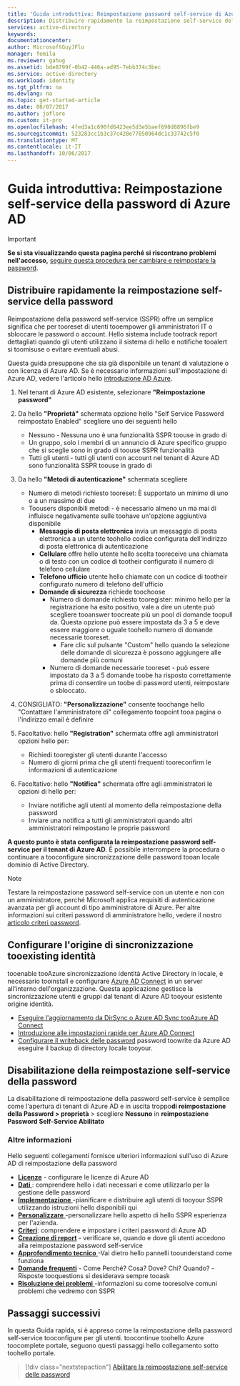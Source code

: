 ```yaml
---
title: 'Guida introduttiva: Reimpostazione password self-service di Azure AD | Microsoft Docs'
description: Distribuire rapidamente la reimpostazione self-service della password di Azure AD
services: active-directory
keywords: 
documentationcenter: 
author: MicrosoftGuyJFlo
manager: femila
ms.reviewer: gahug
ms.assetid: bde8799f-0b42-446a-ad95-7ebb374c3bec
ms.service: active-directory
ms.workload: identity
ms.tgt_pltfrm: na
ms.devlang: na
ms.topic: get-started-article
ms.date: 08/07/2017
ms.author: joflore
ms.custom: it-pro
ms.openlocfilehash: 4fed3a1c690fd6423ee5d3e5baef690d8896fbe9
ms.sourcegitcommit: 523283cc1b3c37c428e77850964dc1c33742c5f0
ms.translationtype: MT
ms.contentlocale: it-IT
ms.lasthandoff: 10/06/2017
---
```

# <a name="quickstart-azure-ad-self-service-password-reset"></a>Guida introduttiva: Reimpostazione self-service della password di Azure AD

> [!IMPORTANT]
> **Se si sta visualizzando questa pagina perché si riscontrano problemi nell'accesso,** [seguire questa procedura per cambiare e reimpostare la password](active-directory-passwords-update-your-own-password.md).

## <a name="rapidly-deploy-self-service-password-reset"></a>Distribuire rapidamente la reimpostazione self-service della password

Reimpostazione della password self-service (SSPR) offre un semplice significa che per tooreset di utenti tooempower gli amministratori IT o sbloccare le password o account. Hello sistema include tootrack report dettagliati quando gli utenti utilizzano il sistema di hello e notifiche tooalert si toomisuse o evitare eventuali abusi.

Questa guida presuppone che sia già disponibile un tenant di valutazione o con licenza di Azure AD. Se è necessario informazioni sull'impostazione di Azure AD, vedere l'articolo hello [introduzione AD Azure](https://azure.microsoft.com/trial/get-started-active-directory/).

1. Nel tenant di Azure AD esistente, selezionare **"Reimpostazione password"**

2. Da hello **"Proprietà"** schermata opzione hello "Self Service Password reimpostato Enabled" scegliere uno dei seguenti hello
    * Nessuno - Nessuna uno è una funzionalità SSPR toouse in grado di
    * Un gruppo, solo i membri di un annuncio di Azure specifico gruppo che si sceglie sono in grado di toouse SSPR funzionalità
    * Tutti gli utenti - tutti gli utenti con account nel tenant di Azure AD sono funzionalità SSPR toouse in grado di

3. Da hello **"Metodi di autenticazione"** schermata scegliere
    * Numero di metodi richiesto tooreset: È supportato un minimo di uno o a un massimo di due
    * Toousers disponibili metodi - è necessario almeno un ma mai di influisce negativamente sulle toohave un'opzione aggiuntiva disponibile
        * **Messaggio di posta elettronica** invia un messaggio di posta elettronica a un utente toohello codice configurata dell'indirizzo di posta elettronica di autenticazione
        * **Cellulare** offre hello utente hello scelta tooreceive una chiamata o di testo con un codice di tootheir configurato il numero di telefono cellulare
        * **Telefono ufficio** utente hello chiamate con un codice di tootheir configurato numero di telefono dell'ufficio
        * **Domande di sicurezza** richiede toochoose
            * Numero di domande richiesto tooregister: minimo hello per la registrazione ha esito positivo, vale a dire un utente può scegliere tooanswer toocreate più un pool di domande toopull da. Questa opzione può essere impostata da 3 a 5 e deve essere maggiore o uguale toohello numero di domande necessarie tooreset.
                * Fare clic sul pulsante "Custom" hello quando la selezione delle domande di sicurezza è possono aggiungere alle domande più comuni
            * Numero di domande necessarie tooreset - può essere impostato da 3 a 5 domande toobe ha risposto correttamente prima di consentire un toobe di password utenti, reimpostare o sbloccato.

4. CONSIGLIATO: **"Personalizzazione"** consente toochange hello "Contattare l'amministratore di" collegamento toopoint tooa pagina o l'indirizzo email è definire

5. Facoltativo: hello **"Registration"** schermata offre agli amministratori opzioni hello per:
    * Richiedi tooregister gli utenti durante l'accesso
    * Numero di giorni prima che gli utenti frequenti tooreconfirm le informazioni di autenticazione

6. Facoltativo: hello **"Notifica"** schermata offre agli amministratori le opzioni di hello per:
    * Inviare notifiche agli utenti al momento della reimpostazione della password
    * Inviare una notifica a tutti gli amministratori quando altri amministratori reimpostano le proprie password

**A questo punto è stata configurata la reimpostazione password self-service per il tenant di Azure AD**. È possibile interrompere la procedura o continuare a tooconfigure sincronizzazione delle password tooan locale dominio di Active Directory.

> [!NOTE]
> Testare la reimpostazione password self-service con un utente e non con un amministratore, perché Microsoft applica requisiti di autenticazione avanzata per gli account di tipo amministratore di Azure. Per altre informazioni sui criteri password di amministratore hello, vedere il nostro [articolo criteri password](active-directory-passwords-policy.md#administrator-password-policy-differences).

## <a name="configure-synchronization-tooexisting-identity-source"></a>Configurare l'origine di sincronizzazione tooexisting identità

tooenable tooAzure sincronizzazione identità Active Directory in locale, è necessario tooinstall e configurare [Azure AD Connect](./connect/active-directory-aadconnect.md) in un server all'interno dell'organizzazione. Questa applicazione gestisce la sincronizzazione utenti e gruppi dal tenant di Azure AD tooyour esistente origine identità.

* [Eseguire l'aggiornamento da DirSync o Azure AD Sync tooAzure AD Connect](./connect/active-directory-aadconnect-dirsync-deprecated.md)
* [Introduzione alle impostazioni rapide per Azure AD Connect](./connect/active-directory-aadconnect-get-started-express.md)
* [Configurare il writeback delle password](active-directory-passwords-writeback.md#configuring-password-writeback) password toowrite da Azure AD eseguire il backup di directory locale tooyour.

## <a name="disabling-self-service-password-reset"></a>Disabilitazione della reimpostazione self-service della password

La disabilitazione di reimpostazione della password self-service è semplice come l'apertura di tenant di Azure AD e in uscita troppo**di reimpostazione della Password > proprietà** > scegliere **Nessuno** in **reimpostazione Password Self-Service Abilitato**

### <a name="learn-more"></a>Altre informazioni
Hello seguenti collegamenti fornisce ulteriori informazioni sull'uso di Azure AD di reimpostazione della password

* [**Licenze**](active-directory-passwords-licensing.md) - configurare le licenze di Azure AD
* [**Dati** ](active-directory-passwords-data.md) : comprendere hello i dati necessari e come utilizzarlo per la gestione delle password
* [**Implementazione** ](active-directory-passwords-best-practices.md) -pianificare e distribuire agli utenti di tooyour SSPR utilizzando istruzioni hello disponibili qui
* [**Personalizzare** ](active-directory-passwords-customize.md) -personalizzare hello aspetto di hello SSPR esperienza per l'azienda.
* [**Criteri**](active-directory-passwords-policy.md): comprendere e impostare i criteri password di Azure AD
* [**Creazione di report**](active-directory-passwords-reporting.md) - verificare se, quando e dove gli utenti accedono alla reimpostazione password self-service
* [**Approfondimento tecnico** ](active-directory-passwords-how-it-works.md) -Vai dietro hello pannelli toounderstand come funziona
* [**Domande frequenti**](active-directory-passwords-faq.md) - Come Perché? Cosa? Dove? Chi? Quando? -Risposte tooquestions si desiderava sempre tooask
* [**Risoluzione dei problemi** ](active-directory-passwords-troubleshoot.md) -informazioni su come tooresolve comuni problemi che vedremo con SSPR

## <a name="next-steps"></a>Passaggi successivi

In questa Guida rapida, si è appreso come la reimpostazione della password self-service tooconfigure per gli utenti. toocontinue toohello Azure toocomplete portale, seguono questi passaggi hello collegamento sotto toohello portale.

> [!div class="nextstepaction"]
> [Abilitare la reimpostazione self-service delle password](https://aad.portal.azure.com/#blade/Microsoft_AAD_IAM/ActiveDirectoryMenuBlade/PasswordReset)

